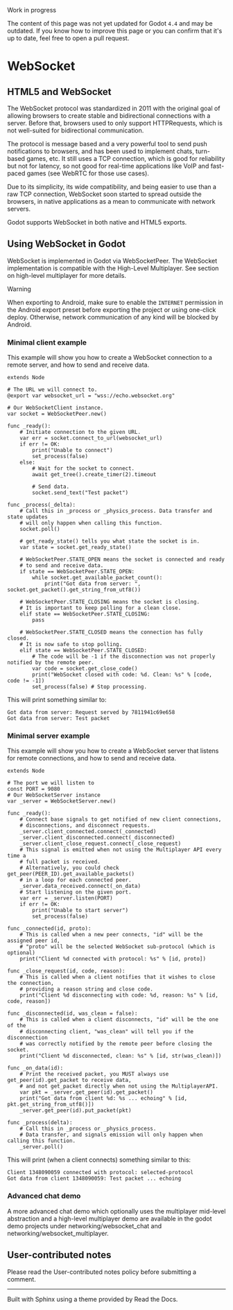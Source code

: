 Work in progress

The content of this page was not yet updated for Godot `4.4` and may be
outdated. If you know how to improve this page or you can confirm that it's up
to date, feel free to open a pull request.

# WebSocket

## HTML5 and WebSocket

The WebSocket protocol was standardized in 2011 with the original goal of
allowing browsers to create stable and bidirectional connections with a
server. Before that, browsers used to only support HTTPRequests, which is not
well-suited for bidirectional communication.

The protocol is message based and a very powerful tool to send push
notifications to browsers, and has been used to implement chats, turn-based
games, etc. It still uses a TCP connection, which is good for reliability but
not for latency, so not good for real-time applications like VoIP and fast-
paced games (see WebRTC for those use cases).

Due to its simplicity, its wide compatibility, and being easier to use than a
raw TCP connection, WebSocket soon started to spread outside the browsers, in
native applications as a mean to communicate with network servers.

Godot supports WebSocket in both native and HTML5 exports.

## Using WebSocket in Godot

WebSocket is implemented in Godot via WebSocketPeer. The WebSocket
implementation is compatible with the High-Level Multiplayer. See section on
high-level multiplayer for more details.

Warning

When exporting to Android, make sure to enable the `INTERNET` permission in
the Android export preset before exporting the project or using one-click
deploy. Otherwise, network communication of any kind will be blocked by
Android.

### Minimal client example

This example will show you how to create a WebSocket connection to a remote
server, and how to send and receive data.

    
    
    extends Node
    
    # The URL we will connect to.
    @export var websocket_url = "wss://echo.websocket.org"
    
    # Our WebSocketClient instance.
    var socket = WebSocketPeer.new()
    
    func _ready():
        # Initiate connection to the given URL.
        var err = socket.connect_to_url(websocket_url)
        if err != OK:
            print("Unable to connect")
            set_process(false)
        else:
            # Wait for the socket to connect.
            await get_tree().create_timer(2).timeout
    
            # Send data.
            socket.send_text("Test packet")
    
    func _process(_delta):
        # Call this in _process or _physics_process. Data transfer and state updates
        # will only happen when calling this function.
        socket.poll()
    
        # get_ready_state() tells you what state the socket is in.
        var state = socket.get_ready_state()
    
        # WebSocketPeer.STATE_OPEN means the socket is connected and ready
        # to send and receive data.
        if state == WebSocketPeer.STATE_OPEN:
            while socket.get_available_packet_count():
                print("Got data from server: ", socket.get_packet().get_string_from_utf8())
    
        # WebSocketPeer.STATE_CLOSING means the socket is closing.
        # It is important to keep polling for a clean close.
        elif state == WebSocketPeer.STATE_CLOSING:
            pass
    
        # WebSocketPeer.STATE_CLOSED means the connection has fully closed.
        # It is now safe to stop polling.
        elif state == WebSocketPeer.STATE_CLOSED:
            # The code will be -1 if the disconnection was not properly notified by the remote peer.
            var code = socket.get_close_code()
            print("WebSocket closed with code: %d. Clean: %s" % [code, code != -1])
            set_process(false) # Stop processing.
    

This will print something similar to:

    
    
    Got data from server: Request served by 7811941c69e658
    Got data from server: Test packet
    

### Minimal server example

This example will show you how to create a WebSocket server that listens for
remote connections, and how to send and receive data.

    
    
    extends Node
    
    # The port we will listen to
    const PORT = 9080
    # Our WebSocketServer instance
    var _server = WebSocketServer.new()
    
    func _ready():
        # Connect base signals to get notified of new client connections,
        # disconnections, and disconnect requests.
        _server.client_connected.connect(_connected)
        _server.client_disconnected.connect(_disconnected)
        _server.client_close_request.connect(_close_request)
        # This signal is emitted when not using the Multiplayer API every time a
        # full packet is received.
        # Alternatively, you could check get_peer(PEER_ID).get_available_packets()
        # in a loop for each connected peer.
        _server.data_received.connect(_on_data)
        # Start listening on the given port.
        var err = _server.listen(PORT)
        if err != OK:
            print("Unable to start server")
            set_process(false)
    
    func _connected(id, proto):
        # This is called when a new peer connects, "id" will be the assigned peer id,
        # "proto" will be the selected WebSocket sub-protocol (which is optional)
        print("Client %d connected with protocol: %s" % [id, proto])
    
    func _close_request(id, code, reason):
        # This is called when a client notifies that it wishes to close the connection,
        # providing a reason string and close code.
        print("Client %d disconnecting with code: %d, reason: %s" % [id, code, reason])
    
    func _disconnected(id, was_clean = false):
        # This is called when a client disconnects, "id" will be the one of the
        # disconnecting client, "was_clean" will tell you if the disconnection
        # was correctly notified by the remote peer before closing the socket.
        print("Client %d disconnected, clean: %s" % [id, str(was_clean)])
    
    func _on_data(id):
        # Print the received packet, you MUST always use get_peer(id).get_packet to receive data,
        # and not get_packet directly when not using the MultiplayerAPI.
        var pkt = _server.get_peer(id).get_packet()
        print("Got data from client %d: %s ... echoing" % [id, pkt.get_string_from_utf8()])
        _server.get_peer(id).put_packet(pkt)
    
    func _process(delta):
        # Call this in _process or _physics_process.
        # Data transfer, and signals emission will only happen when calling this function.
        _server.poll()
    

This will print (when a client connects) something similar to this:

    
    
    Client 1348090059 connected with protocol: selected-protocol
    Got data from client 1348090059: Test packet ... echoing
    

### Advanced chat demo

A more advanced chat demo which optionally uses the multiplayer mid-level
abstraction and a high-level multiplayer demo are available in the godot demo
projects under networking/websocket_chat and networking/websocket_multiplayer.

## User-contributed notes

Please read the User-contributed notes policy before submitting a comment.

* * *

Built with Sphinx using a theme provided by Read the Docs.

